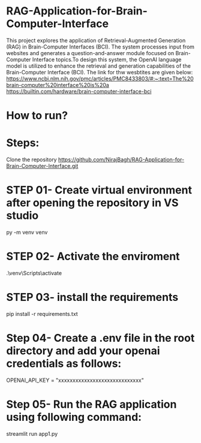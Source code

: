 # RAG-Application-for-Brain-Computer-Interface
This project explores the application of Retrieval-Augmented Generation (RAG) in Brain-Computer Interfaces (BCI). The system processes input from websites and generates a question-and-answer module focused on Brain-Computer Interface topics.To design this system, the OpenAI language model is utilized to enhance the retrieval and generation capabilities of the Brain-Computer Interface (BCI). The link for thw wesbtites are given below:
https://www.ncbi.nlm.nih.gov/pmc/articles/PMC8433803/#:~:text=The%20brain-computer%20interface%20is%20a
https://builtin.com/hardware/brain-computer-interface-bci

# How to run?
# Steps:
Clone the repository
https://github.com/NirajBagh/RAG-Application-for-Brain-Computer-Interface.git
# STEP 01- Create virtual environment after opening the repository in VS studio
py -m venv venv 
# STEP 02- Activate the enviroment
.\venv\Scripts\activate
# STEP 03- install the requirements
pip install -r requirements.txt
# Step 04- Create a .env file in the root directory and add your openai credentials as follows:
OPENAI_API_KEY = "xxxxxxxxxxxxxxxxxxxxxxxxxxxxx"
# Step 05- Run the RAG application using following command:
streamlit run app1.py
